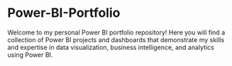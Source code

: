 # Power-BI-Portfolio
Welcome to my personal Power BI portfolio repository! Here you will find a collection of Power BI projects and dashboards that demonstrate my skills and expertise in data visualization, business intelligence, and analytics using Power BI.
